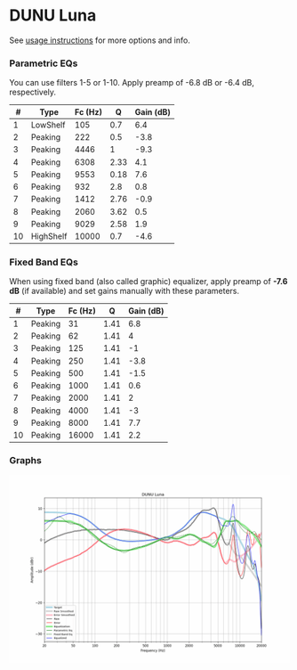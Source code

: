 # DUNU Luna
See [usage instructions](https://github.com/jaakkopasanen/AutoEq#usage) for more options and info.

### Parametric EQs
You can use filters 1-5 or 1-10. Apply preamp of -6.8 dB or -6.4 dB, respectively.

|   # | Type      |   Fc (Hz) |    Q |   Gain (dB) |
|-----|-----------|-----------|------|-------------|
|   1 | LowShelf  |       105 | 0.7  |         6.4 |
|   2 | Peaking   |       222 | 0.5  |        -3.8 |
|   3 | Peaking   |      4446 | 1    |        -9.3 |
|   4 | Peaking   |      6308 | 2.33 |         4.1 |
|   5 | Peaking   |      9553 | 0.18 |         7.6 |
|   6 | Peaking   |       932 | 2.8  |         0.8 |
|   7 | Peaking   |      1412 | 2.76 |        -0.9 |
|   8 | Peaking   |      2060 | 3.62 |         0.5 |
|   9 | Peaking   |      9029 | 2.58 |         1.9 |
|  10 | HighShelf |     10000 | 0.7  |        -4.6 |

### Fixed Band EQs
When using fixed band (also called graphic) equalizer, apply preamp of **-7.6 dB** (if available) and set gains manually with these parameters.

|   # | Type    |   Fc (Hz) |    Q |   Gain (dB) |
|-----|---------|-----------|------|-------------|
|   1 | Peaking |        31 | 1.41 |         6.8 |
|   2 | Peaking |        62 | 1.41 |         4   |
|   3 | Peaking |       125 | 1.41 |        -1   |
|   4 | Peaking |       250 | 1.41 |        -3.8 |
|   5 | Peaking |       500 | 1.41 |        -1.5 |
|   6 | Peaking |      1000 | 1.41 |         0.6 |
|   7 | Peaking |      2000 | 1.41 |         2   |
|   8 | Peaking |      4000 | 1.41 |        -3   |
|   9 | Peaking |      8000 | 1.41 |         7.7 |
|  10 | Peaking |     16000 | 1.41 |         2.2 |

### Graphs
![](./DUNU%20Luna.png)
